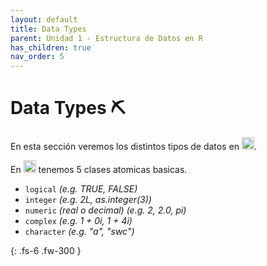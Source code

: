```yaml
---
layout: default
title: Data Types
parent: Unidad 1 - Estructura de Datos en R
has_children: true
nav_order: 5
---
```


# Data Types ⛏️

En esta sección veremos los distintos tipos de datos en <img src="/uss-softwaredatascience/assets/images/r.svg" width="20">.

En <img src="/uss-softwaredatascience/assets/images/r.svg" width="20"> tenemos 5 clases atomicas basicas.

- `logical` *(e.g. TRUE, FALSE)*
- `integer` *(e.g. 2L, as.integer(3))*
- `numeric` *(real o decimal) (e.g. 2, 2.0, pi)*
- `complex` *(e.g. 1 + 0i, 1 + 4i)*
- `character` *(e.g. "a", "swc")*

{: .fs-6 .fw-300 }